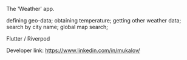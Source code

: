 The 'Weather' app.

defining geo-data;
obtaining temperature;
getting other weather data;
search by city name;
global map search;

Flutter / Riverpod

Developer link: https://www.linkedin.com/in/mukalov/



